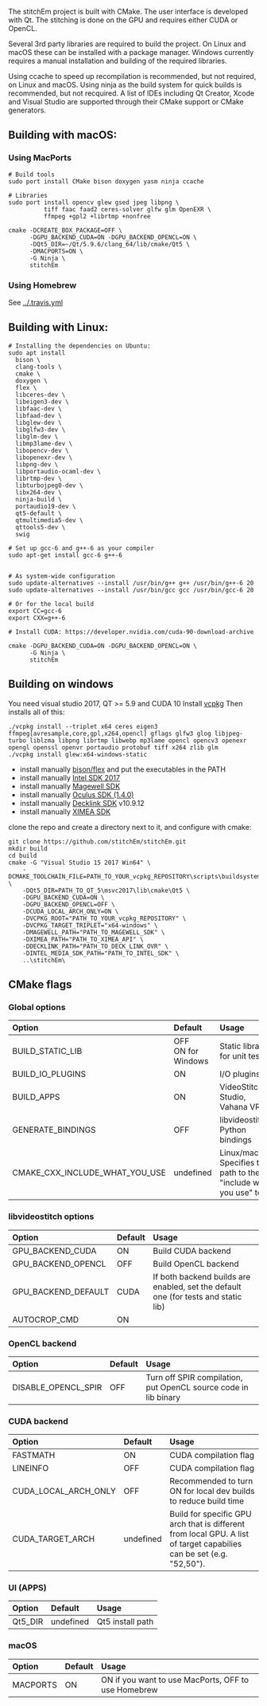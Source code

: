 The stitchEm project is built with CMake. The user interface is developed with Qt. The stitching is done on the GPU and requires either CUDA or OpenCL.

Several 3rd party libraries are required to build the project. On Linux and macOS these can be installed with a package manager. Windows currently requires a manual installation and building of the required libraries.

Using ccache to speed up recompilation is recommended, but not required, on Linux and macOS. Using ninja as the build system for quick builds is recommended, but not recquired. A list of IDEs including Qt Creator, Xcode and Visual Studio are supported through their CMake support or CMake generators.

##  Building with macOS:

### Using MacPorts

```
# Build tools
sudo port install CMake bison doxygen yasm ninja ccache

# Libraries
sudo port install opencv glew gsed jpeg libpng \
          tiff faac faad2 ceres-solver glfw glm OpenEXR \
          ffmpeg +gpl2 +librtmp +nonfree
```

```
cmake -DCREATE_BOX_PACKAGE=OFF \
      -DGPU_BACKEND_CUDA=ON -DGPU_BACKEND_OPENCL=ON \
      -DQt5_DIR=~/Qt/5.9.6/clang_64/lib/cmake/Qt5 \
      -DMACPORTS=ON \
      -G Ninja \
      stitchEm
```

### Using Homebrew

See [../.travis.yml](../.travis.yml)


##  Building with Linux:

```
# Installing the dependencies on Ubuntu:
sudo apt install
  bison \
  clang-tools \
  cmake \
  doxygen \
  flex \
  libceres-dev \
  libeigen3-dev \
  libfaac-dev \
  libfaad-dev \
  libglew-dev \
  libglfw3-dev \
  libglm-dev \
  libmp3lame-dev \
  libopencv-dev \
  libopenexr-dev \
  libpng-dev \
  libportaudio-ocaml-dev \
  librtmp-dev \
  libturbojpeg0-dev \
  libx264-dev \
  ninja-build \
  portaudio19-dev \
  qt5-default \
  qtmultimedia5-dev \
  qttools5-dev \
  swig

# Set up gcc-6 and g++-6 as your compiler
sudo apt-get install gcc-6 g++-6


# As system-wide configuration
sudo update-alternatives --install /usr/bin/g++ g++ /usr/bin/g++-6 20
sudo update-alternatives --install /usr/bin/gcc gcc /usr/bin/gcc-6 20

# Or for the local build
export CC=gcc-6
export CXX=g++-6

# Install CUDA: https://developer.nvidia.com/cuda-90-download-archive

cmake -DGPU_BACKEND_CUDA=ON -DGPU_BACKEND_OPENCL=ON \
      -G Ninja \
      stitchEm
```

## Building on windows

You need visual studio 2017, QT >= 5.9 and CUDA 10
Install [vcpkg](https://github.com/microsoft/vcpkg)
Then installs all of this:
```
./vcpkg install --triplet x64 ceres eigen3 ffmpeg[avresample,core,gpl,x264,opencl] gflags glfw3 glog libjpeg-turbo liblzma libpng librtmp libwebp mp3lame opencl opencv3 openexr opengl openssl openvr portaudio protobuf tiff x264 zlib glm
./vcpkg install glew:x64-windows-static
```
* install manually [bison/flex](https://sourceforge.net/projects/winflexbison/files) and put the executables in the PATH
* install manually [Intel SDK 2017](https://software.intel.com/en-us/media-sdk)
* install manually [Magewell SDK](http://www.magewell.com/files/sdk/Magewell_Capture_SDK_3.3.1.1004.zip)
* install manually [Oculus SDK (1.4.0)](https://developer.oculus.com/downloads/package/oculus-sdk-for-windows/1.4.0)
* install manually [Decklink SDK](https://www.blackmagicdesign.com/developer/product/capture-and-playback) v10.9.12
* install manually [XIMEA SDK](https://www.ximea.com/support/documents/4)

clone the repo and create a directory next to it, and configure with cmake:
```
git clone https://github.com/stitchEm/stitchEm.git
mkdir build
cd build
cmake -G "Visual Studio 15 2017 Win64" \
    -DCMAKE_TOOLCHAIN_FILE=PATH_TO_YOUR_vcpkg_REPOSITORY\scripts\buildsystems\vcpkg.cmake \
    -DQt5_DIR=PATH_TO_QT_5\msvc2017\lib\cmake\Qt5 \
    -DGPU_BACKEND_CUDA=ON \
    -DGPU_BACKEND_OPENCL=OFF \
    -DCUDA_LOCAL_ARCH_ONLY=ON \
    -DVCPKG_ROOT="PATH_TO_YOUR_vcpkg_REPOSITORY" \
    -DVCPKG_TARGET_TRIPLET="x64-windows" \
    -DMAGEWELL_PATH="PATH_TO_MAGEWELL_SDK" \
    -DXIMEA_PATH="PATH_TO_XIMEA_API" \
    -DDECKLINK_PATH="PATH_TO_DECK_LINK_OVR" \
    -DINTEL_MEDIA_SDK_PATH="PATH_TO_INTEL_SDK" \
    ..\stitchEm\
```

## CMake flags

### Global options

| Option                         | Default               | Usage                                                               |
|:-------------------------------|:----------------------|:--------------------------------------------------------------------|
| BUILD_STATIC_LIB               | OFF<br>ON for Windows | Static library for unit tests                                       |
| BUILD_IO_PLUGINS               | ON                    | I/O plugins                                                         |
| BUILD_APPS                     | ON                    | VideoStitch Studio, Vahana VR                                       |
| GENERATE_BINDINGS              | OFF                   | libvideostitch Python bindings                                      |
| CMAKE_CXX_INCLUDE_WHAT_YOU_USE | undefined             | Linux/macOS. Specifies the path to the "include what you use" tool. |

### libvideostitch options

| Option              | Default | Usage                                                                              |
|:--------------------|:--------|:-----------------------------------------------------------------------------------|
| GPU_BACKEND_CUDA    | ON      | Build CUDA backend                                                                 |
| GPU_BACKEND_OPENCL  | OFF     | Build OpenCL backend                                                               |
| GPU_BACKEND_DEFAULT | CUDA    | If both backend builds are enabled, set the default one (for tests and static lib) |
| AUTOCROP_CMD        | ON      |                                                                                    |

### OpenCL backend

| Option              | Default | Usage                                                           |
|:--------------------|:--------|:----------------------------------------------------------------|
| DISABLE_OPENCL_SPIR | OFF     | Turn off SPIR compilation, put OpenCL source code in lib binary |

### CUDA backend

| Option               | Default   | Usage                                                                                                                |
|:---------------------|:----------|:---------------------------------------------------------------------------------------------------------------------|
| FASTMATH             | ON        | CUDA compilation flag                                                                                                |
| LINEINFO             | OFF       | CUDA compilation flag                                                                                                |
| CUDA_LOCAL_ARCH_ONLY | OFF       | Recommended to turn ON for local dev builds to reduce build time                                                     |
| CUDA_TARGET_ARCH     | undefined | Build for specific GPU arch that is different from local GPU. A list of target capabilies can be set (e.g. "52,50"). |


### UI (APPS)
| Option               | Default   | Usage                                                                                                                |
|:---------------------|:----------|:---------------------------------------------------------------------------------------------------------------------|
| Qt5_DIR              | undefined | Qt5 install path                                                                                                |
### macOS
| Option               | Default   | Usage                                                                                                                |
|:---------------------|:----------|:---------------------------------------------------------------------------------------------------------------------|
| MACPORTS       | ON | ON if you want to use MacPorts, OFF to use Homebrew |
